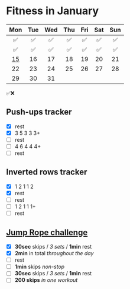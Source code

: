 # Fitness in January

|	Mon	|	Tue	|	Wed	|	Thu	|	Fri	|	Sat	|	Sun	|
| :---: | :---: | :---: | :---: | :---: | :---: | :---: |
|	✅	|	✅	|	✅	|	✅	|	✅	|	✅	|	✅	|
|	✅	|	✅	|	✅	|	✅	|	✅	|	✅	|	✅	|
|	[15](https://darebee.com/programs/foundation-program.html?showall=&start=14)	|	16	|	17	|	18	|	19	|	20	|	21	|
|	22	|	23	|	24	|	25	|	26	|	27	|	28	|
|	29	|	30	|	31	|		|		|		|		|

✅❌

## Push-ups tracker

- [x] rest
- [x] 3 5 3 3 3+
- [ ] rest
- [ ] 4 6 4 4 4+
- [ ] rest

## Inverted rows tracker

- [x] 1 2 1 1 2
- [x] rest
- [ ] rest
- [ ] 1 2 1 1 1+
- [ ] rest

## [Jump Rope challenge](https://darebee.com/challenges/jump-rope-challenge.html)

- [x] **30sec** skips / *3 sets* / **1min** rest
- [x] **2min** in total *throughout the day*
- [ ] rest
- [ ] **1min** skips *non-stop*
- [ ] **30sec** skips / *3 sets* / **1min** rest
- [ ] **200 skips** *in one workout*
